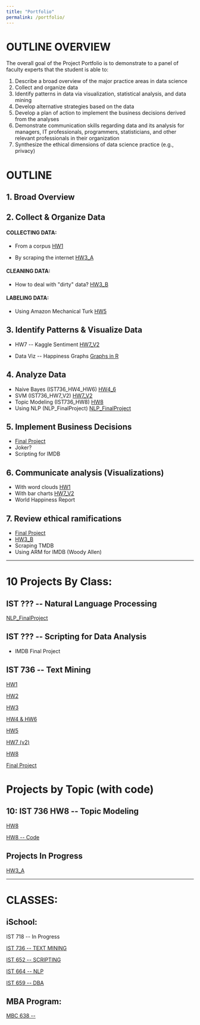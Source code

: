 ```yaml
---
title: "Portfolio"
permalink: /portfolio/
---
```


# OUTLINE OVERVIEW

The overall goal of the Project Portfolio is to demonstrate to a panel of faculty experts that the student is able to:

1. Describe a broad overview of the major practice areas in data science
2. Collect and organize data
3. Identify patterns in data via visualization, statistical analysis, and data mining
4. Develop alternative strategies based on the data
5. Develop a plan of action to implement the business decisions derived from the analyses
6. Demonstrate communication skills regarding data and its analysis for managers, IT professionals,
programmers, statisticians, and other relevant professionals in their organization
7. Synthesize the ethical dimensions of data science practice (e.g., privacy)

# OUTLINE

## 1. Broad Overview

## 2. Collect & Organize Data

#### COLLECTING DATA:

* From a corpus
[HW1](https://danielcaraway.github.io/assets/portfolio/IST736_HW1.pdf)

* By scraping the internet 
[HW3_A](https://danielcaraway.github.io/assets/portfolio/IST736_HW3.pdf)

#### CLEANING DATA: 

* How to deal with "dirty" data? 
[HW3_B](https://danielcaraway.github.io/assets/portfolio/IST736_HW3_dirtydata.pdf)

#### LABELING DATA:

* Using Amazon Mechanical Turk
[HW5](https://danielcaraway.github.io/assets/portfolio/IST736_HW5.pdf)


## 3. Identify Patterns & Visualize Data

* HW7 -- Kaggle Sentiment 
[HW7_V2](https://danielcaraway.github.io/assets/portfolio/IST736_HW7_V2.pdf)

* Data Viz -- Happiness Graphs
[Graphs in R](https://yesthisiskendra.github.io/datascience/data_visualization/IST_719_best_happiness_plots.html)

## 4. Analyze Data

* Naive Bayes (IST736_HW4_HW6)
[HW4_6](https://danielcaraway.github.io/assets/portfolio/IST736_HW4_HW6.pdf)
* SVM (IST736_HW7_V2)
[HW7_V2](https://danielcaraway.github.io/assets/portfolio/IST736_HW7_V2.pdf)
* Topic Modeling (IST736_HW8)
[HW8](https://danielcaraway.github.io/assets/portfolio/IST736_HW8.pdf)
* Using NLP (NLP_FinalProject)
[NLP_FinalProject](https://danielcaraway.github.io/assets/portfolio/NLP_FinalProject_KaggleSentiment.pdf)

## 5. Implement Business Decisions

* [Final Project](https://danielcaraway.github.io/assets/portfolio/IST736_FinalProject.pdf) 
* Joker?
* Scripting for IMDB 

## 6. Communicate analysis (Visualizations)

* With word clouds [HW1](https://danielcaraway.github.io/assets/portfolio/IST736_HW1.pdf)
* With bar charts [HW7_V2](https://danielcaraway.github.io/assets/portfolio/IST736_HW7_V2.pdf)
* World Happiness Report

## 7. Review ethical ramifications

* [Final Project](https://danielcaraway.github.io/assets/portfolio/IST736_FinalProject.pdf)
* [HW3_B](https://danielcaraway.github.io/assets/portfolio/IST736_HW3.pdf)
* Scraping TMDB
* Using ARM for IMDB (Woody Allen)


---

# 10 Projects By Class:

## IST ??? -- Natural Language Processing

[NLP_FinalProject](https://danielcaraway.github.io/assets/portfolio/NLP_FinalProject_KaggleSentiment.pdf)

## IST ??? -- Scripting for Data Analysis

* IMDB Final Project

## IST 736 -- Text Mining 

[HW1](https://danielcaraway.github.io/assets/portfolio/IST736_HW1.pdf)

[HW2](https://danielcaraway.github.io/assets/portfolio/IST736_HW2.pdf)

[HW3](https://danielcaraway.github.io/assets/portfolio/IST736_HW3_dirtydata.pdf)

[HW4 & HW6](https://danielcaraway.github.io/assets/portfolio/IST736_HW4_HW6.pdf)

[HW5](https://danielcaraway.github.io/assets/portfolio/IST736_HW5.pdf)

[HW7 (v2)](https://danielcaraway.github.io/assets/portfolio/IST736_HW7_V2.pdf)

[HW8](https://danielcaraway.github.io/assets/portfolio/IST736_HW8.pdf)

[Final Project](https://danielcaraway.github.io/assets/portfolio/IST736_FinalProject.pdf)

# Projects by Topic (with code)

## 10: IST 736 HW8 -- Topic Modeling

[HW8](https://danielcaraway.github.io/html/HW8.pdf)

[HW8 -- Code](https://danielcaraway.github.io/ist736hw8)

## Projects In Progress

[HW3_A](https://danielcaraway.github.io/assets/portfolio/IST736_HW3.pdf)


---

# CLASSES:

## iSchool:

IST 718 -- In Progress

[IST 736 -- TEXT MINING](https://danielcaraway.github.io/ist736/)

[IST 652 -- SCRIPTING](https://danielcaraway.github.io/ist652/)

[IST 664 -- NLP](https://danielcaraway.github.io/ist664/)

[IST 659 -- DBA](https://danielcaraway.github.io/ist659/)

## MBA Program:

[MBC 638 -- ](https://danielcaraway.github.io/mbc638/)
